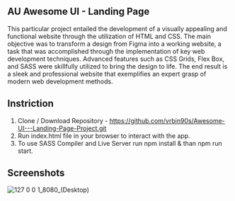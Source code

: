 ## AU Awesome UI - Landing Page

This particular project entailed the development of a visually appealing and functional website through the utilization of HTML and CSS. The main objective was to transform a design from Figma into a working website, a task that was accomplished through the implementation of key web development techniques. Advanced features such as CSS Grids, Flex Box, and SASS were skillfully utilized to bring the design to life. The end result is a sleek and professional website that exemplifies an expert grasp of modern web development methods.

## Instriction

1. Clone / Download Repository - https://github.com/vrbin90s/Awesome-UI---Landing-Page-Project.git
2. Run index.html file in your browser to interact with the app.
3. To use SASS Compiler and Live Server run npm install & than npm run start.

## Screenshots

![127 0 0 1_8080_(Desktop)](https://user-images.githubusercontent.com/72602872/231729936-f14ff7ee-775f-4b61-b4ce-c7e9de231d24.png)
